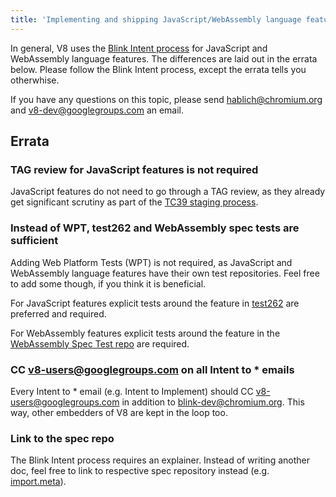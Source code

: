 ```yaml
---
title: 'Implementing and shipping JavaScript/WebAssembly language features'
---
```


In general, V8 uses the [Blink Intent process](https://www.chromium.org/blink/launching-features) for JavaScript and WebAssembly language features. The differences are laid out in the errata below. Please follow the Blink Intent process, except the errata tells you otherwhise.

If you have any questions on this topic, please send hablich@chromium.org and
v8-dev@googlegroups.com an email. 

## Errata

### TAG review for JavaScript features is not required
JavaScript features do not need to go through a TAG review, as they already get significant scrutiny as part of the [TC39 staging process](https://tc39.github.io/process-document/).

### Instead of WPT, test262 and WebAssembly spec tests are sufficient
Adding Web Platform Tests (WPT) is not required, as JavaScript and
WebAssembly language features have their own test repositories. Feel free to add
some though, if you think it is beneficial.

For JavaScript features explicit tests around the feature in
[test262](https://github.com/tc39/test262) are
preferred and required.

For WebAssembly features explicit tests around the feature in the [WebAssembly
Spec Test repo](https://github.com/WebAssembly/spec/tree/master/test) are required.

### CC v8-users@googlegroups.com on all Intent to * emails
Every Intent to * email (e.g. Intent to Implement) should CC
v8-users@googlegroups.com in addition to blink-dev@chromium.org. This way, other
embedders of V8 are kept in the loop too.

### Link to the spec repo
The Blink Intent process requires an explainer. Instead of writing another doc,
feel free to link to respective spec repository instead (e.g.
[import.meta](https://github.com/tc39/proposal-import-meta)).

